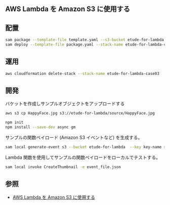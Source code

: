 AWS Lambda を Amazon S3 に使用する
---

## 配置
```bash
sam package --template-file template.yaml --s3-bucket etude-for-lambda --output-template-file package.yaml
sam deploy --template-file package.yaml --stack-name etude-for-lambda-case03 --capabilities CAPABILITY_IAM
```

## 運用
```bash
aws cloudformation delete-stack --stack-name etude-for-lambda-case03
```

## 開発
バケットを作成しサンプルオブジェクトをアップロードする
```bash
aws s3 cp HappyFace.jpg s3://etude-for-lambda/source/HappyFace.jpg
```

```bash
npm init
npm install --save-dev async gm
```

サンプルの関数ペイロード (Amazon S3 イベントなど) を生成する。
```bash
sam local generate-event s3 --bucket etude-for-lambda  --key key-name > event_file.json
```
Lambda 関数を使用してサンプルの関数ペイロードをローカルでテストする。
```bash
sam local invoke CreateThumbnail -e event_file.json 
```

## 参照
+ [AWS Lambda を Amazon S3 に使用する](https://docs.aws.amazon.com/ja_jp/lambda/latest/dg/with-s3.html)
